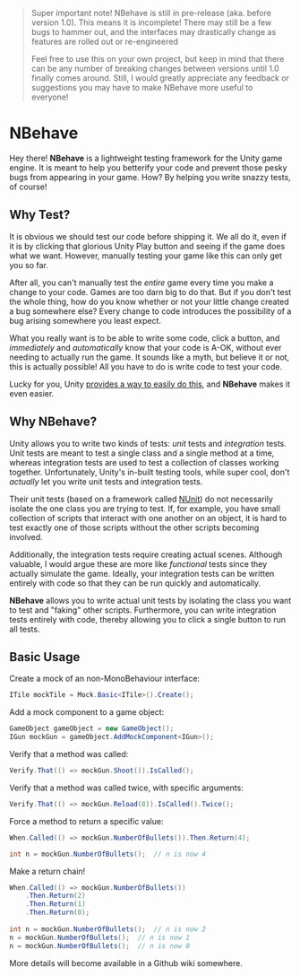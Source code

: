 > Super important note! NBehave is still in pre-release (aka. before version 1.0). This means it is incomplete! There may still be a few bugs to hammer out, and the interfaces may drastically change as features are rolled out or re-engineered
> 
> Feel free to use this on your own project, but keep in mind that there can be any number of breaking changes between versions until 1.0 finally comes around. Still, I would greatly appreciate any feedback or suggestions you may have to make NBehave more useful to everyone!

NBehave
=======

Hey there! **NBehave** is a lightweight testing framework for the Unity game engine. It is meant to help you betterify your code and prevent those pesky bugs from appearing in your game. How? By helping you write snazzy tests, of course!

Why Test?
---------

It is obvious we should test our code before shipping it. We all do it, even if it is by clicking that glorious Unity Play button and seeing if the game does what we want. However, manually testing your game like this can only get you so far.

After all, you can't manually test the *entire* game every time you make a change to your code. Games are too darn big to do that. But if you don't test the whole thing, how do you know whether or not your little change created a bug somewhere else? Every change to code introduces the possibility of a bug arising somewhere you least expect.

What you really want is to be able to write some code, click a button, and *immediately* and *automatically* know that your code is A-OK, without ever needing to actually run the game. It sounds like a myth, but believe it or not, this is actually possible! All you have to do is write code to test your code.

Lucky for you, Unity [provides a way to easily do this](https://unity3d.com/learn/tutorials/topics/production/unity-test-tools), and **NBehave** makes it even easier.


Why NBehave?
------------

Unity allows you to write two kinds of tests: *unit* tests and *integration* tests. Unit tests are meant to test a single class and a single method at a time, whereas integration tests are used to test a collection of classes working together. Unfortunately, Unity's in-built testing tools, while super cool, don't *actually* let you write unit tests and integration tests.

Their unit tests (based on a framework called [NUnit](https://www.nunit.org/)) do not necessarily isolate the one class you are trying to test. If, for example, you have small collection of scripts that interact with one another on an object, it is hard to test exactly one of those scripts without the other scripts becoming involved.

Additionally, the integration tests require creating actual scenes. Although valuable, I would argue these are more like *functional* tests since they actually simulate the game. Ideally, your integration tests can be written entirely with code so that they can be run quickly and automatically.

**NBehave** allows you to write actual unit tests by isolating the class you want to test and "faking" other scripts. Furthermore, you can write integration tests entirely with code, thereby allowing you to click a single button to run all tests.


Basic Usage
-----------

Create a mock of an non-MonoBehaviour interface:
```csharp
ITile mockTile = Mock.Basic<ITile>().Create();
```

Add a mock component to a game object:
```csharp
GameObject gameObject = new GameObject();
IGun mockGun = gameObject.AddMockComponent<IGun>();
```

Verify that a method was called:
```csharp
Verify.That(() => mockGun.Shoot()).IsCalled();
```

Verify that a method was called twice, with specific arguments:
```csharp
Verify.That(() => mockGun.Reload(8)).IsCalled().Twice();
```

Force a method to return a specific value:
```csharp
When.Called(() => mockGun.NumberOfBullets()).Then.Return(4);

int n = mockGun.NumberOfBullets();  // n is now 4
```

Make a return chain!
```csharp
When.Called(() => mockGun.NumberOfBullets())
    .Then.Return(2)
    .Then.Return(1)
    .Then.Return(0);
    
int n = mockGun.NumberOfBullets();  // n is now 2
n = mockGun.NumberOfBullets();  // n is now 1
n = mockGun.NumberOfBullets();  // n is now 0
```

More details will become available in a Github wiki somewhere.
